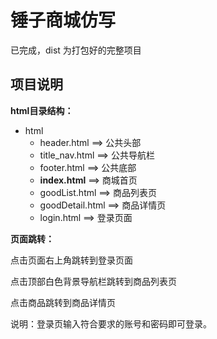 # 锤子商城仿写

已完成，dist 为打包好的完整项目

## 项目说明

**html目录结构：**

+ html
  + header.html    	  ==>    公共头部
  + title_nav.html        ==>    公共导航栏
  + footer.html	        ==>	公共底部
  + **index.html**	       ==>	商城首页
  + goodList.html       ==>    商品列表页
  + goodDetail.html   ==>    商品详情页
  + login.html              ==>    登录页面

**页面跳转：**

点击页面右上角跳转到登录页面

点击顶部白色背景导航栏跳转到商品列表页

点击商品跳转到商品详情页

说明：登录页输入符合要求的账号和密码即可登录。





